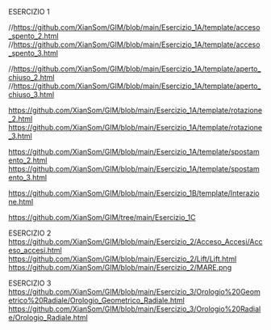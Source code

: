 ESERCIZIO 1

//https://github.com/XianSom/GIM/blob/main/Esercizio_1A/template/acceso_spento_2.html
//https://github.com/XianSom/GIM/blob/main/Esercizio_1A/template/acceso_spento_3.html

//https://github.com/XianSom/GIM/blob/main/Esercizio_1A/template/aperto_chiuso_2.html
//https://github.com/XianSom/GIM/blob/main/Esercizio_1A/template/aperto_chiuso_3.html

https://github.com/XianSom/GIM/blob/main/Esercizio_1A/template/rotazione_2.html
https://github.com/XianSom/GIM/blob/main/Esercizio_1A/template/rotazione_3.html

https://github.com/XianSom/GIM/blob/main/Esercizio_1A/template/spostamento_2.html
https://github.com/XianSom/GIM/blob/main/Esercizio_1A/template/spostamento_3.html

https://github.com/XianSom/GIM/blob/main/Esercizio_1B/template/Interazione.html

https://github.com/XianSom/GIM/tree/main/Esercizio_1C


ESERCIZIO 2
https://github.com/XianSom/GIM/blob/main/Esercizio_2/Acceso_Accesi/Acceso_accesi.html
https://github.com/XianSom/GIM/blob/main/Esercizio_2/Lift/Lift.html
https://github.com/XianSom/GIM/blob/main/Esercizio_2/MARE.png


ESERCIZIO 3
https://github.com/XianSom/GIM/blob/main/Esercizio_3/Orologio%20Geometrico%20Radiale/Orologio_Geometrico_Radiale.html
https://github.com/XianSom/GIM/blob/main/Esercizio_3/Orologio%20Radiale/Orologio_Radiale.html
